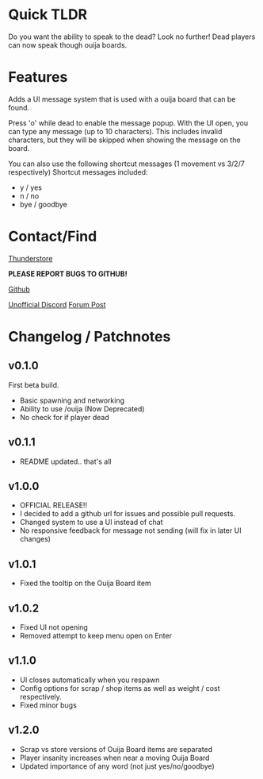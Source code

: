 # Quick TLDR
Do you want the ability to speak to the dead?
Look no further! Dead players can now speak though ouija boards.

# Features
Adds a UI message system that is used with a ouija board that can be found.

Press 'o' while dead to enable the message popup.
With the UI open, you can type any message (up to 10 characters). This includes
invalid characters, but they will be skipped when showing the message on the board.

You can also use the following shortcut messages (1 movement vs 3/2/7 respectively)
Shortcut messages included:
- y / yes
- n / no
- bye / goodbye

# Contact/Find
[Thunderstore](https://thunderstore.io/c/lethal-company/p/Electric131/OuijaBoard/)

**PLEASE REPORT BUGS TO GITHUB!**

[Github](https://github.com/Electric131/LCOuijaBoard)

[Unofficial Discord](https://discord.gg/lethal-company) [Forum Post](https://discord.com/channels/1169792572382773318/1186411214390181908)

# Changelog / Patchnotes

## v0.1.0
First beta build.
- Basic spawning and networking
- Ability to use /ouija (Now Deprecated)
- No check for if player dead

## v0.1.1
- README updated.. that's all

## v1.0.0
- OFFICIAL RELEASE!!
- I decided to add a github url for issues and possible pull requests.
- Changed system to use a UI instead of chat
- No responsive feedback for message not sending (will fix in later UI changes)

## v1.0.1
- Fixed the tooltip on the Ouija Board item

## v1.0.2
- Fixed UI not opening
- Removed attempt to keep menu open on Enter

## v1.1.0
- UI closes automatically when you respawn
- Config options for scrap / shop items as well as weight / cost respectively.
- Fixed minor bugs

## v1.2.0
- Scrap vs store versions of Ouija Board items are separated
- Player insanity increases when near a moving Ouija Board
- Updated importance of any word (not just yes/no/goodbye)